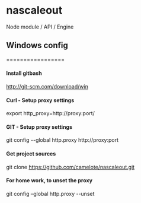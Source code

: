 nascaleout
==========

Node module / API / Engine



## Windows config
=================

#### Install gitbash

  http://git-scm.com/download/win

#### Curl - Setup proxy settings

  export http_proxy=http://proxy:port/


#### GIT - Setup proxy settings

  git config --global http.proxy http://proxy:port

#### Get project sources

  git clone https://github.com/camelote/nascaleout.git

#### For home work, to unset the proxy

  git config –global http.proxy --unset


